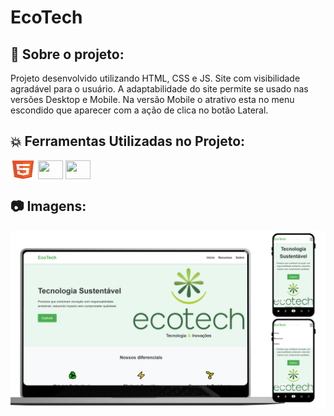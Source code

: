 <h1>EcoTech</h1>
<h2>📄 Sobre o projeto: </h2>
<p>Projeto desenvolvido utilizando HTML, CSS e JS. Site com visibilidade agradável para o usuário. A adaptabilidade do site permite se usado nas versões Desktop e Mobile. Na versão Mobile o atrativo esta no menu escondido que aparecer com a ação de clica no botão Lateral. </p>
<h2>💥  Ferramentas Utilizadas no Projeto:</h2>
 <div style= "display:inline_block">
   <img align="center" alt="Higor-HTML" height="30" width="40" src="https://raw.githubusercontent.com/devicons/devicon/master/icons/html5/html5-original.svg">
   <img align="center" height="30" width="40 "src="https://cdn.jsdelivr.net/gh/devicons/devicon@latest/icons/css3/css3-original.svg" /> 
   <img align="center" height="30" width="40 " src="https://cdn.jsdelivr.net/gh/devicons/devicon@latest/icons/javascript/javascript-plain.svg" />
 </div>
 <h2>📷 Imagens:</h2>
 <img src="./img/Tela de Apresentação.png">


